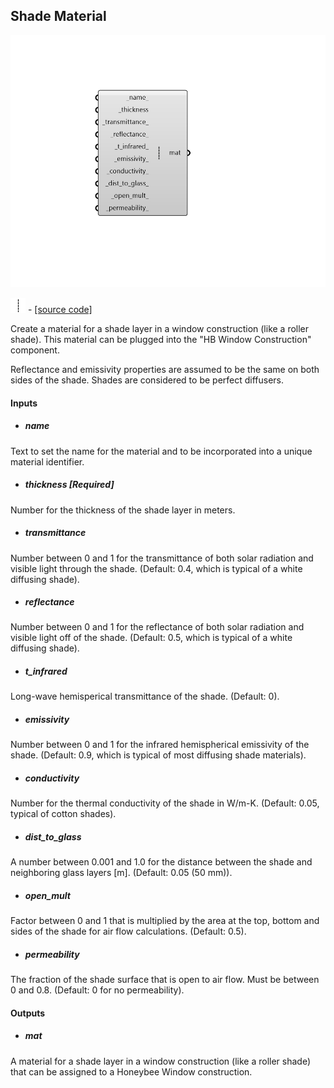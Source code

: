 ## Shade Material

![](../../images/components/Shade_Material.png)

![](../../images/icons/Shade_Material.png) - [[source code]](https://github.com/ladybug-tools/honeybee-grasshopper-energy/blob/master/honeybee_grasshopper_energy/src//HB%20Shade%20Material.py)


Create a material for a shade layer in a window construction (like a roller shade). This material can be plugged into the "HB Window Construction" component. 

Reflectance and emissivity properties are assumed to be the same on both sides of the shade. Shades are considered to be perfect diffusers. 



#### Inputs
* ##### name 
Text to set the name for the material and to be incorporated into a unique material identifier. 
* ##### thickness [Required]
Number for the thickness of the shade layer in meters. 
* ##### transmittance 
Number between 0 and 1 for the transmittance of both solar radiation and visible light through the shade. (Default: 0.4, which is typical of a white diffusing shade). 
* ##### reflectance 
Number between 0 and 1 for the reflectance of both solar radiation and visible light off of the shade. (Default: 0.5, which is typical of a white diffusing shade). 
* ##### t_infrared 
Long-wave hemisperical transmittance of the shade. (Default: 0). 
* ##### emissivity 
Number between 0 and 1 for the infrared hemispherical emissivity of the shade. (Default: 0.9, which is typical of most diffusing shade materials). 
* ##### conductivity 
Number for the thermal conductivity of the shade in W/m-K. (Default: 0.05, typical of cotton shades). 
* ##### dist_to_glass 
A number between 0.001 and 1.0 for the distance between the shade and neighboring glass layers [m]. (Default: 0.05 (50 mm)). 
* ##### open_mult 
Factor between 0 and 1 that is multiplied by the area at the top, bottom and sides of the shade for air flow calculations. (Default: 0.5). 
* ##### permeability 
The fraction of the shade surface that is open to air flow. Must be between 0 and 0.8. (Default: 0 for no permeability). 

#### Outputs
* ##### mat
A material for a shade layer in a window construction (like a roller shade) that can be assigned to a Honeybee Window construction. 